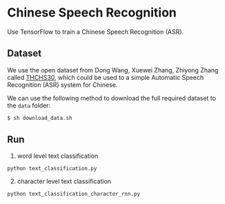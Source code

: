 # Chinese Speech Recognition

Use TensorFlow to train a Chinese Speech Recognition (ASR).

## Dataset

We use the open dataset from Dong Wang, Xuewei Zhang, Zhiyong Zhang called [THCHS30](http://data.cslt.org/thchs30/standalone.html), which could be used to a simple Automatic Speech Recognition (ASR) system for Chinese.

We can use the following method to download the full required dataset to the `data` folder:

```bash
$ sh download_data.sh
```

## Run

1. word level text classification

 `python text_classification.py`

2. character level text classification

 `python text_classification_character_rnn.py`